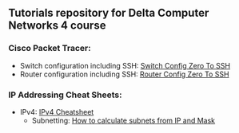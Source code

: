 ## Tutorials repository for Delta Computer Networks 4 course

### Cisco Packet Tracer:
- Switch configuration including SSH: [Switch Config Zero To SSH](./Switch%20Config%20Zero%20To%20SSH.md)
- Router configuration including SSH: [Router Config Zero To SSH](./Router%20Config%20Zero%20To%20SSH.md)

### IP Addressing Cheat Sheets: 
- IPv4: [IPv4 Cheatsheet](./IPv4%20Cheatsheet.md)
  - Subnetting: [How to calculate subnets from IP and Mask](./IPv4%20Cheatsheet.md#how-to-calculate-subnets)